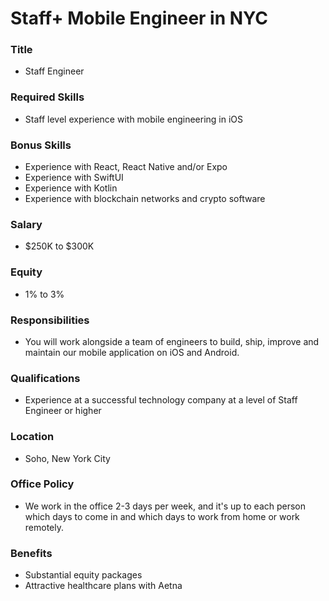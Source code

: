 # Staff+ Mobile Engineer in NYC

### Title

- Staff Engineer

### Required Skills

- Staff level experience with mobile engineering in iOS

### Bonus Skills

- Experience with React, React Native and/or Expo
- Experience with SwiftUI
- Experience with Kotlin
- Experience with blockchain networks and crypto software

### Salary

- $250K to $300K

### Equity

- 1% to 3%

### Responsibilities

- You will work alongside a team of engineers to build, ship, improve and maintain our mobile application on iOS and Android.

### Qualifications

- Experience at a successful technology company at a level of Staff Engineer or higher

### Location

- Soho, New York City

### Office Policy

- We work in the office 2-3 days per week, and it's up to each person which days to come in and which days to work from home or work remotely.

### Benefits

- Substantial equity packages
- Attractive healthcare plans with Aetna
